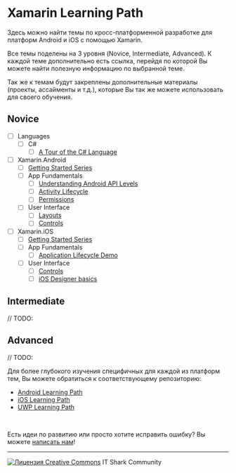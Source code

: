 # Xamarin Learning Path

Здесь можно найти темы по кросс-платформенной разработке для платформ Android и iOS с помощью Xamarin.

Все темы поделены на 3 уровня (Novice, Intermediate, Advanced). К каждой теме дополнительно есть ссылка, перейдя по которой Вы можете найти полезную информацию по выбранной теме.

Так же к темам будут закреплены дополнительные материалы (проекты, ассайменты и т.д.), которые Вы так же можете использовать для своего обучения.

## Novice
- [ ] Languages
    - [ ] C#
        - [ ] [A Tour of the C# Language](https://docs.microsoft.com/en-us/dotnet/csharp/tour-of-csharp/)
- [ ] Xamarin.Android
    - [ ] [Getting Started Series](https://docs.microsoft.com/en-us/xamarin/android/get-started/index)
    - [ ] App Fundamentals
        - [ ] [Understanding Android API Levels](https://docs.microsoft.com/en-us/xamarin/android/app-fundamentals/android-api-levels)
        - [ ] [Activity Lifecycle](https://docs.microsoft.com/en-us/xamarin/android/app-fundamentals/activity-lifecycle/)
        - [ ] [Permissions](https://docs.microsoft.com/en-us/xamarin/android/app-fundamentals/permissions)
    - [ ] User Interface
        - [ ] [Layouts](https://docs.microsoft.com/en-us/xamarin/android/user-interface/layouts/index)
        - [ ] [Controls](https://docs.microsoft.com/en-us/xamarin/android/user-interface/controls/)
- [ ] Xamarin.iOS
    - [ ] [Getting Started Series](https://docs.microsoft.com/en-us/xamarin/ios/get-started/index)
    - [ ] App Fundamentals
        - [ ] [Application Lifecycle Demo](https://docs.microsoft.com/en-us/xamarin/ios/app-fundamentals/backgrounding/application-lifecycle-demo)
    - [ ] User Interface
        - [ ] [Controls](https://docs.microsoft.com/en-us/xamarin/ios/user-interface/controls/index)
        - [ ] [iOS Designer basics](https://docs.microsoft.com/en-us/xamarin/ios/user-interface/designer/introduction)
        
## Intermediate

// TODO:

## Advanced

// TODO:


Для более глубокого изучения специфичных для каждой из платформ тем, Вы можете обратиться к соответствующему репозиторию:
- [Android Learning Path](https://github.com/it-shark-pro/mobile-android/blob/master/learning-path.md)
- [iOS Learning Path](https://github.com/it-shark-pro/mobile-ios/blob/master/learning-path.md)
- [UWP Learning Path](https://github.com/it-shark-pro/mobile-uwp/blob/master/learning-path.md)

&nbsp;

Есть идеи по развитию или просто хотите исправить ошибку? Вы можете [написать нам](https://github.com/it-shark-pro/mobile-xamarin/issues/new)!

---
[![Лицензия Creative Commons](https://i.creativecommons.org/l/by/4.0/80x15.png)](http://creativecommons.org/licenses/by/4.0/) IT Shark Community
